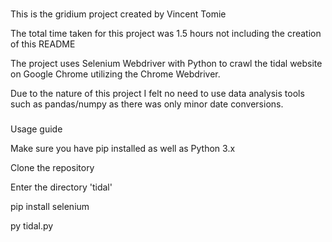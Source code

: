 

###

This is the gridium project created by Vincent Tomie

The total time taken for this project was 1.5 hours not including the creation of this README

The project uses Selenium Webdriver with Python to crawl the tidal website on Google Chrome utilizing the Chrome Webdriver.

Due to the nature of this project I felt no need to use data analysis tools such as pandas/numpy as there was only minor date conversions. 

###

Usage guide

Make sure you have pip installed as well as Python 3.x

Clone the repository

Enter the directory 'tidal'

pip install selenium

py tidal.py
